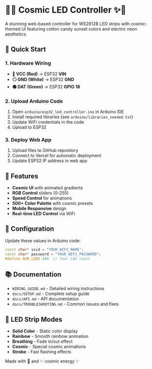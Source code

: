 # 🌈✨ Cosmic LED Controller ✨🌈

A stunning web-based controller for WS2812B LED strips with cosmic-themed UI featuring cotton candy sunset colors and electric neon aesthetics.

## 🚀 Quick Start

### 1. Hardware Wiring
- **🔴 VCC (Red)** → ESP32 **VIN**
- **⚪ GND (White)** → ESP32 **GND** 
- **🟢 DAT (Green)** → ESP32 **GPIO 18**

### 2. Upload Arduino Code
1. Open `arduino/esp32_led_controller.ino` in Arduino IDE
2. Install required libraries (see `arduino/libraries_needed.txt`)
3. Update WiFi credentials in the code
4. Upload to ESP32

### 3. Deploy Web App
1. Upload files to GitHub repository
2. Connect to Vercel for automatic deployment
3. Update ESP32 IP address in web app

## 📱 Features
- **Cosmic UI** with animated gradients
- **RGB Control** sliders (0-255)
- **Speed Control** for animations
- **500+ Color Palette** with cosmic presets
- **Mobile Responsive** design
- **Real-time LED Control** via WiFi

## 🔧 Configuration
Update these values in Arduino code:
```cpp
const char* ssid = "YOUR_WIFI_NAME";
const char* password = "YOUR_WIFI_PASSWORD";
#define NUM_LEDS 144  // Your LED count
```

## 📚 Documentation

- `WIRING_GUIDE.md` - Detailed wiring instructions
- `docs/SETUP.md` - Complete setup guide
- `docs/API.md` - API documentation
- `docs/TROUBLESHOOTING.md` - Common issues and fixes

## 🎯 LED Strip Modes

- **Solid Color** - Static color display
- **Rainbow** - Smooth rainbow animation
- **Breathing** - Fade in/out effect
- **Cosmic** - Special cosmic animations
- **Strobe** - Fast flashing effects

Made with 💖 and ✨ cosmic energy ✨
